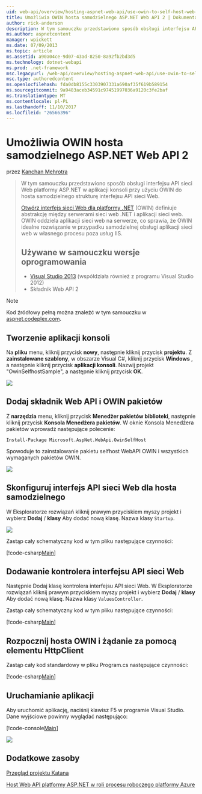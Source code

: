 ```yaml
---
uid: web-api/overview/hosting-aspnet-web-api/use-owin-to-self-host-web-api
title: Umożliwia OWIN hosta samodzielnego ASP.NET Web API 2 | Dokumentacja firmy Microsoft
author: rick-anderson
description: W tym samouczku przedstawiono sposób obsługi interfejsu API sieci Web platformy ASP.NET w aplikacji konsoli przy użyciu OWIN do hosta samodzielnego strukturę interfejsu API sieci Web. Otwórz interfejs sieci Web dla platformy .NET (OWIN) d...
ms.author: aspnetcontent
manager: wpickett
ms.date: 07/09/2013
ms.topic: article
ms.assetid: a90a04ce-9d07-43ad-8250-8a92fb2bd3d5
ms.technology: dotnet-webapi
ms.prod: .net-framework
msc.legacyurl: /web-api/overview/hosting-aspnet-web-api/use-owin-to-self-host-web-api
msc.type: authoredcontent
ms.openlocfilehash: fda0db8155c3303907331a690af35f619b589154
ms.sourcegitcommit: 9a9483aceb34591c97451997036a9120c3fe2baf
ms.translationtype: MT
ms.contentlocale: pl-PL
ms.lasthandoff: 11/10/2017
ms.locfileid: "26566396"
---
```

<a name="use-owin-to-self-host-aspnet-web-api-2"></a>Umożliwia OWIN hosta samodzielnego ASP.NET Web API 2
====================
przez [Kanchan Mehrotra](https://twitter.com/kanchanmeh)

> W tym samouczku przedstawiono sposób obsługi interfejsu API sieci Web platformy ASP.NET w aplikacji konsoli przy użyciu OWIN do hosta samodzielnego strukturę interfejsu API sieci Web.
> 
> [Otwórz interfejs sieci Web dla platformy .NET](http://owin.org) (OWIN) definiuje abstrakcję między serwerami sieci web .NET i aplikacji sieci web. OWIN oddziela aplikacji sieci web na serwerze, co sprawia, że OWIN idealne rozwiązanie w przypadku samodzielnej obsługi aplikacji sieci web w własnego procesu poza usług IIS.
> 
> ## <a name="software-versions-used-in-the-tutorial"></a>Używane w samouczku wersje oprogramowania
> 
> 
> - [Visual Studio 2013](https://www.microsoft.com/visualstudio/eng/2013-downloads) (współdziała również z programu Visual Studio 2012)
> - Składnik Web API 2


> [!NOTE]
> Kod źródłowy pełną można znaleźć w tym samouczku w [aspnet.codeplex.com](https://aspnet.codeplex.com/SourceControl/latest#Samples/WebApi/OwinSelfhostSample/ReadMe.txt).


## <a name="create-a-console-application"></a>Tworzenie aplikacji konsoli

Na **pliku** menu, kliknij przycisk **nowy**, następnie kliknij przycisk **projektu**. Z **zainstalowane szablony**, w obszarze Visual C#, kliknij przycisk **Windows** , a następnie kliknij przycisk **aplikacji konsoli**. Nazwij projekt "OwinSelfhostSample", a następnie kliknij przycisk **OK**.

[![](use-owin-to-self-host-web-api/_static/image2.png)](use-owin-to-self-host-web-api/_static/image1.png)

## <a name="add-the-web-api-and-owin-packages"></a>Dodaj składnik Web API i OWIN pakietów

Z **narzędzia** menu, kliknij przycisk **Menedżer pakietów biblioteki**, następnie kliknij przycisk **Konsola Menedżera pakietów**. W oknie Konsola Menedżera pakietów wprowadź następujące polecenie:

`Install-Package Microsoft.AspNet.WebApi.OwinSelfHost`

Spowoduje to zainstalowanie pakietu selfhost WebAPI OWIN i wszystkich wymaganych pakietów OWIN.

[![](use-owin-to-self-host-web-api/_static/image4.png)](use-owin-to-self-host-web-api/_static/image3.png)

## <a name="configure-web-api-for-self-host"></a>Skonfiguruj interfejs API sieci Web dla hosta samodzielnego

W Eksploratorze rozwiązań kliknij prawym przyciskiem myszy projekt i wybierz **Dodaj** / **klasy** Aby dodać nową klasę. Nazwa klasy `Startup`.

![](use-owin-to-self-host-web-api/_static/image5.png)

Zastąp cały schematyczny kod w tym pliku następujące czynności:

[!code-csharp[Main](use-owin-to-self-host-web-api/samples/sample1.cs)]

## <a name="add-a-web-api-controller"></a>Dodawanie kontrolera interfejsu API sieci Web

Następnie Dodaj klasę kontrolera interfejsu API sieci Web. W Eksploratorze rozwiązań kliknij prawym przyciskiem myszy projekt i wybierz **Dodaj** / **klasy** Aby dodać nową klasę. Nazwa klasy `ValuesController`.

Zastąp cały schematyczny kod w tym pliku następujące czynności:

[!code-csharp[Main](use-owin-to-self-host-web-api/samples/sample2.cs)]

## <a name="start-the-owin-host-and-make-a-request-using-httpclient"></a>Rozpocznij hosta OWIN i żądanie za pomocą elementu HttpClient

Zastąp cały kod standardowy w pliku Program.cs następujące czynności:

[!code-csharp[Main](use-owin-to-self-host-web-api/samples/sample3.cs)]

## <a name="running-the-application"></a>Uruchamianie aplikacji

Aby uruchomić aplikację, naciśnij klawisz F5 w programie Visual Studio. Dane wyjściowe powinny wyglądać następująco:

[!code-console[Main](use-owin-to-self-host-web-api/samples/sample4.cmd)]

![](use-owin-to-self-host-web-api/_static/image6.png)

## <a name="additional-resources"></a>Dodatkowe zasoby

[Przegląd projektu Katana](../../../aspnet/overview/owin-and-katana/an-overview-of-project-katana.md)

[Host Web API platformy ASP.NET w roli procesu roboczego platformy Azure](host-aspnet-web-api-in-an-azure-worker-role.md)
